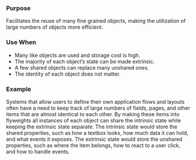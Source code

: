### Purpose
Facilitates the reuse of many fine grained objects, making the
utilization of large numbers of objects more efficient.
### Use When
- Many like objects are used and storage cost is high.
- The majority of each object’s state can be made extrinsic.
- A few shared objects can replace many unshared ones.
- The identity of each object does not matter.
### Example
Systems that allow users to define their own application flows
and layouts often have a need to keep track of large numbers of
fields, pages, and other items that are almost identical to each
other. By making these items into flyweights all instances of each
object can share the intrinsic state while keeping the extrinsic
state separate. The intrinsic state would store the shared properties,
such as how a textbox looks, how much data it can hold, and
what events it exposes. The extrinsic state would store the
unshared properties, such as where the item belongs, how to
react to a user click, and how to handle events.